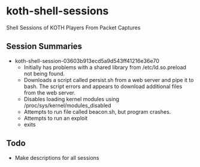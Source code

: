 # koth-shell-sessions
Shell Sessions of KOTH Players From Packet Captures

## Session Summaries
* koth-shell-session-03603b913ecd5a9d543ff41216e36e70
  - Initially has problems with a shared library from /etc/ld.so.preload not being found.
  - Downloads a script called persist.sh from a web server and pipe it to bash. The script errors and appears to download additional files from the web server.
  - Disables loading kernel modules using /proc/sys/kernel/modules_disabled
  - Attempts to run file called beacon.sh, but program crashes.
  - Attempts to run an exploit
  - exits
 
## Todo
- Make descriptions for all sessions
